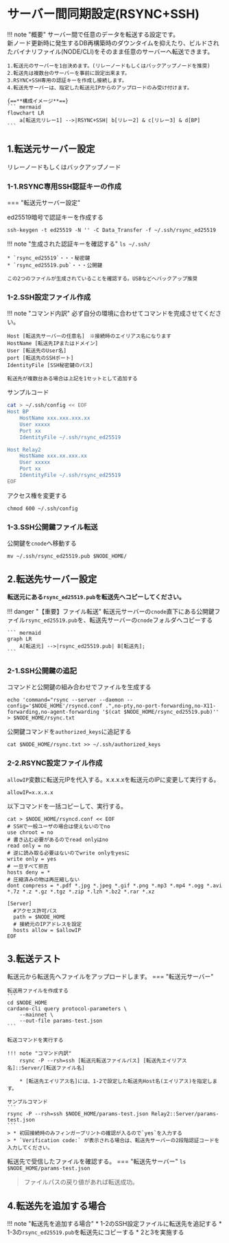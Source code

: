 # サーバー間同期設定(RSYNC+SSH)

!!! note "概要"
    サーバー間で任意のデータを転送する設定です。  
    新ノード更新時に発生するDB再構築時のダウンタイムを抑えたり、ビルドされたバイナリファイル(NODE/CLI)をそのまま任意のサーバーへ転送できます。

    1.転送元のサーバーを1台決めます。(リレーノードもしくはバックアップノードを推奨)  
    2.転送先は複数台のサーバーを事前に設定出来ます。  
    3.RSYNC+SSH専用の認証キーを作成し接続します。  
    4.転送先サーバーは、指定した転送元IPからのアップロードのみ受け付けます。 

    {==**構成イメージ**==}
    ``` mermaid
    flowchart LR
        a[転送元リレー1] -->|RSYNC+SSH| b[リレー2] & c[リレー3] & d[BP]
    ```


## **1.転送元サーバー設定**

リレーノードもしくはバックアップノード

### 1-1.RSYNC専用SSH認証キーの作成

=== "転送元サーバー設定"

ed25519暗号で認証キーを作成する
```
ssh-keygen -t ed25519 -N '' -C Data_Transfer -f ~/.ssh/rsync_ed25519
```

!!! note "生成された認証キーを確認する"
    ```
    ls ~/.ssh/
    ```

    * `rsync_ed25519`・・・秘密鍵
    * `rsync_ed25519.pub`・・・公開鍵
    
    この2つのファイルが生成されていることを確認する。USBなどへバックアップ推奨


### 1-2.SSH設定ファイル作成

!!! note "コマンド内訳"
    必ず自分の環境に合わせてコマンドを完成させてください。

    Host [転送先サーバーの任意名]　※接続時のエイリアス名になります  
    HostName [転送先IPまたはドメイン]  
    User [転送先のUser名]  
    port [転送先のSSHポート]  
    IdentityFile [SSH秘密鍵のパス]  

    転送先が複数台ある場合は上記を1セットとして追加する

サンプルコード
```bash
cat > ~/.ssh/config << EOF
Host BP
    HostName xxx.xxx.xxx.xx
    User xxxxx
    Port xx
    IdentityFile ~/.ssh/rsync_ed25519

Host Relay2
    HostName xxx.xx.xxx.xx
    User xxxxx
    Port xx
    IdentityFile ~/.ssh/rsync_ed25519
EOF
```

アクセス権を変更する
```
chmod 600 ~/.ssh/config
```

### 1-3.SSH公開鍵ファイル転送

公開鍵を`cnode`へ移動する
```
mv ~/.ssh/rsync_ed25519.pub $NODE_HOME/
```


## **2.転送先サーバー設定**


**転送元にある`rsync_ed25519.pub`を転送先へコピーしてください。**


!!! danger "【重要】ファイル転送"
    転送元サーバーの`cnode`直下にある公開鍵ファイル`rsync_ed25519.pub`を、転送先サーバーの`cnode`フォルダへコピーする
    
    ``` mermaid
    graph LR
        A[転送元] -->|rsync_ed25519.pub| B[転送先];
    ``` 

### 2-1.SSH公開鍵の追記

コマンドと公開鍵の組み合わせでファイルを生成する
```
echo 'command="rsync --server --daemon --config='$NODE_HOME'/rsyncd.conf .",no-pty,no-port-forwarding,no-X11-forwarding,no-agent-forwarding '$(cat $NODE_HOME/rsync_ed25519.pub)'' > $NODE_HOME/rsync.txt
```

公開鍵コマンドを`authorized_keys`に追記する
```
cat $NODE_HOME/rsync.txt >> ~/.ssh/authorized_keys
```

### 2-2.RSYNC設定ファイル作成

`allowIP`変数に転送元IPを代入する。x.x.x.xを転送元のIPに変更して実行する。
```
allowIP=x.x.x.x
```

以下コマンドを一括コピーして、実行する。
```
cat > $NODE_HOME/rsyncd.conf << EOF
# SSHで一般ユーザの場合は使えないのでno
use chroot = no
# 書き込む必要があるのでread onlyはno
read only = no
# 逆に読み取る必要はないのでwrite onlyをyesに
write only = yes
# 一旦すべて拒否
hosts deny = *
# 圧縮済みの物は再圧縮しない
dont compress = *.pdf *.jpg *.jpeg *.gif *.png *.mp3 *.mp4 *.ogg *.avi *.7z *.z *.gz *.tgz *.zip *.lzh *.bz2 *.rar *.xz

[Server]
  #アクセス許可パス
  path = $NODE_HOME
  # 接続元のIPアドレスを設定
  hosts allow = $allowIP
EOF
```

## **3.転送テスト**

転送元から転送先へファイルをアップロードします。
=== "転送元サーバー"

    転送用ファイルを作成する
    ```
    cd $NODE_HOME
    cardano-cli query protocol-parameters \
        --mainnet \
        --out-file params-test.json
    ```

    転送コマンドを実行する

    !!! note "コマンド内訳"
        rsync -P --rsh=ssh [転送元転送ファイルパス] [転送先エイリアス名]::Server/[転送ファイル名]
        
        * [転送先エイリアス名]には、1-2で設定した転送先Host名(エイリアス)を指定します。

    サンプルコマンド
    ```
    rsync -P --rsh=ssh $NODE_HOME/params-test.json Relay2::Server/params-test.json
    ```
    > * 初回接続時のみフィンガープリントの確認が入るので`yes`を入力する  
    > * `Verification code:` が表示される場合は、転送先サーバーの2段階認証コードを入力してください。

転送先で受信したファイルを確認する。
=== "転送先サーバー"
    ```
    ls $NODE_HOME/params-test.json
    ```
> ファイルパスの戻り値があれば転送成功。

## **4.転送先を追加する場合**
!!! note "転送先を追加する場合"
    * 1-2のSSH設定ファイルに転送先を追記する
    * 1-3の`rsync_ed25519.pub`を転送先にコピーする
    * 2と3を実施する
